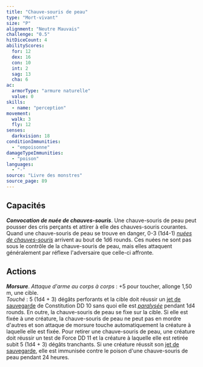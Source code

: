 ```yaml
---
title: "Chauve-souris de peau"
type: "Mort-vivant"
size: "P"
alignment: "Neutre Mauvais"
challenge: "0.5"
hitDiceCount: 4
abilityScores:
  for: 12
  dex: 16
  con: 10
  int: 2
  sag: 13
  cha: 6
ac:
  armorType: "armure naturelle"
  value: 0
skills:
  - name: "perception"
movement:
  walk: 3
  fly: 12
senses:
  darkvision: 18
conditionImmunities:
  - "empoisonne"
damageTypeImmunities:
  - "poison"
languages:
  - "-"
source: "Livre des monstres"
source_page: 89
---
```

## Capacités
_**Convocation de nuée de chauves-souris**_. Une chauve-souris de peau peut pousser des cris perçants et attirer à elle des chauves-souris courantes. Quand une chauve-souris de peau se trouve en danger, 0-3 (1d4-1) [_nuées de chauves-souris_](/bestiaire/nuee-de-chauve-souris/) arrivent au bout de 1d6 rounds. Ces nuées ne sont pas sous le contrôle de la chauve-souris de peau, mais elles attaquent généralement par réflexe l'adversaire que celle-ci affronte.

## Actions
_**Morsure**_. _Attaque d'arme au corps à corps_ : +5 pour toucher, allonge 1,50 m, une cible.  
_Touché_ : 5 (1d4 + 3) dégâts perforants et la cible doit réussir un [jet de sauvegarde](/utiliser-les-caracteristiques/#jets-de-sauvegarde) de Constitution DD 10 sans quoi elle est [_paralysée_](/gerer-la-sante-du-personnage/#paralyse) pendant 1d4 rounds. En outre, la chauve-souris de peau se fixe sur la cible. Si elle est fixée à une créature, la chauve-souris de peau ne peut pas en mordre d'autres et son attaque de morsure touche automatiquement la créature à laquelle elle est fixée. Pour retirer une chauve-souris de peau, une créature doit réussir un test de Force DD 11 et la créature à laquelle elle est retirée subit 5 (1d4 + 3) dégâts tranchants. Si une créature réussit son [jet de sauvegarde](/utiliser-les-caracteristiques/#jets-de-sauvegarde), elle est immunisée contre le poison d'une chauve-souris de peau pendant 24 heures.
